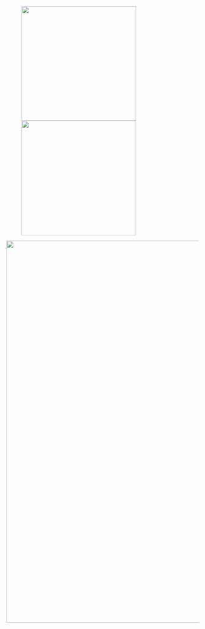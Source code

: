 

<figure class="half">
<img src="https://github-readme-stats.vercel.app/api?username=Jsu-ysj&show_icons=true&theme=radical" width = 300, heigth = 400  /><img src="https://github-readme-stats.vercel.app/api/top-langs/?username=Jsu-ysj&langs_count=8&theme=radical" width = 300, heigth = 400 />
</figure>

<img src="https://github-readme-streak-stats.herokuapp.com/?user=Jsu-ysj&theme=radical" width = 1000, heigth = 500 align=center/>

